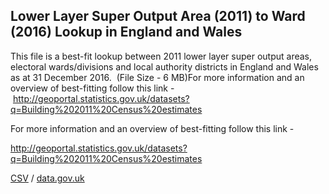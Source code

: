## Lower Layer Super Output Area (2011) to Ward (2016) Lookup in England and Wales

This file is a best-fit lookup between 2011 lower layer super output areas, electoral wards/divisions and local authority districts in England and Wales as at 31 December 2016.  (File Size - 6 MB)For more information and an overview of best-fitting follow this link
- http://geoportal.statistics.gov.uk/datasets?q=Building%202011%20Census%20estimates

For more information and an overview of best-fitting follow this link
- 

http://geoportal.statistics.gov.uk/datasets?q=Building%202011%20Census%20estimates

[CSV](csv/114.csv) / [data.gov.uk](https://data.gov.uk/dataset/64c09fe0-01b0-4996-9b1a-d37c301e0855/lower-layer-super-output-area-2011-to-ward-2016-lookup-in-england-and-wales)

